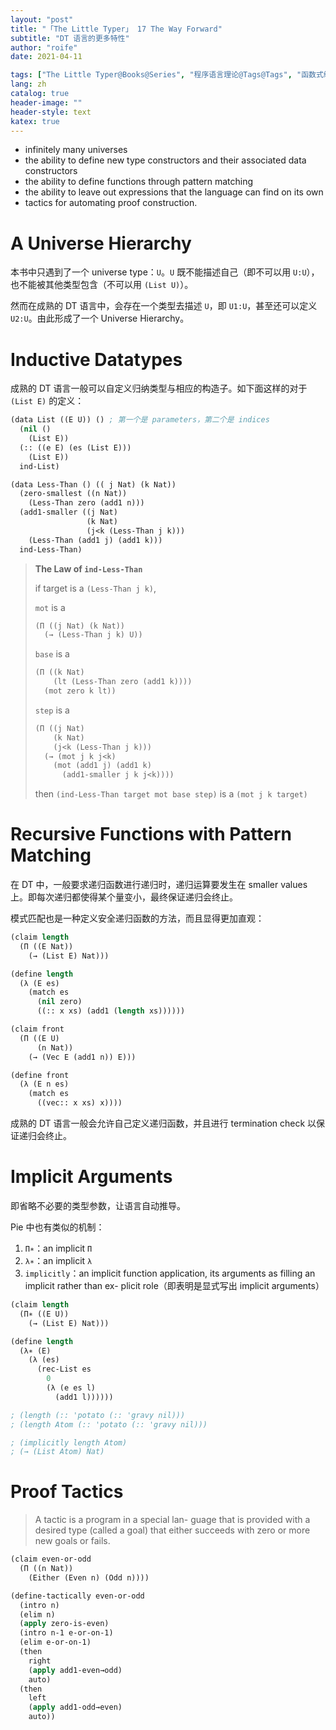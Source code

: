 ```yaml
---
layout: "post"
title: "「The Little Typer」 17 The Way Forward"
subtitle: "DT 语言的更多特性"
author: "roife"
date: 2021-04-11

tags: ["The Little Typer@Books@Series", "程序语言理论@Tags@Tags", "函数式编程@Tags@Tags", "Dependent Type@Tags@Tags", "Dan Friedman@Series@Series", "Pie@Languages@Tags", "类型系统@Tags@Tags"]
lang: zh
catalog: true
header-image: ""
header-style: text
katex: true
---
```


- infinitely many universes
- the ability to define new type constructors and their associated data constructors
- the ability to define functions through pattern matching
- the ability to leave out expressions that the language can find on its own
- tactics for automating proof construction.

# A Universe Hierarchy

本书中只遇到了一个 universe type：`U`。`U` 既不能描述自己（即不可以用 `U:U`），也不能被其他类型包含（不可以用 `(List U)`）。

然而在成熟的 DT 语言中，会存在一个类型去描述 `U`，即 `U1:U`，甚至还可以定义 `U2:U`。由此形成了一个 Universe Hierarchy。

# Inductive Datatypes

成熟的 DT 语言一般可以自定义归纳类型与相应的构造子。如下面这样的对于 `(List E)` 的定义：

```lisp
(data List ((E U)) () ; 第一个是 parameters，第二个是 indices
  (nil ()
    (List E))
  (:: ((e E) (es (List E)))
    (List E))
  ind-List)
```

```lisp
(data Less-Than () (( j Nat) (k Nat))
  (zero-smallest ((n Nat))
    (Less-Than zero (add1 n)))
  (add1-smaller ((j Nat)
                 (k Nat)
                 (j<k (Less-Than j k)))
    (Less-Than (add1 j) (add1 k)))
  ind-Less-Than)
```

> **The Law of `ind-Less-Than`**
>
> if target is a `(Less-Than j k)`,
>
> `mot` is a
>
> ```lisp
> (Π ((j Nat) (k Nat))
>   (→ (Less-Than j k) U))
> ```
>
> `base` is a
>
> ```lisp
> (Π ((k Nat)
>     (lt (Less-Than zero (add1 k))))
>   (mot zero k lt))
> ```
>
> `step` is a
>
> ```lisp
> (Π ((j Nat)
>     (k Nat)
>     (j<k (Less-Than j k)))
>   (→ (mot j k j<k)
>     (mot (add1 j) (add1 k)
>       (add1-smaller j k j<k))))
> ```
>
> then `(ind-Less-Than target mot base step)` is a `(mot j k target)`

# Recursive Functions with Pattern Matching

在 DT 中，一般要求递归函数进行递归时，递归运算要发生在 smaller values 上。即每次递归都使得某个量变小，最终保证递归会终止。

模式匹配也是一种定义安全递归函数的方法，而且显得更加直观：

```lisp
(claim length
  (Π ((E Nat))
    (→ (List E) Nat)))

(define length
  (λ (E es)
    (match es
      (nil zero)
      ((:: x xs) (add1 (length xs))))))
```

```lisp
(claim front
  (Π ((E U)
      (n Nat))
    (→ (Vec E (add1 n)) E)))

(define front
  (λ (E n es)
    (match es
      ((vec:: x xs) x))))
```

成熟的 DT 语言一般会允许自己定义递归函数，并且进行 termination check 以保证递归会终止。

# Implicit Arguments

即省略不必要的类型参数，让语言自动推导。

Pie 中也有类似的机制：
1. `Π∗`：an implicit `Π`
2. `λ∗`：an implicit `λ`
3. `implicitly`：an implicit function application, its arguments as filling an implicit rather than ex- plicit role（即表明是显式写出 implicit arguments）

```lisp
(claim length
  (Π∗ ((E U))
    (→ (List E) Nat)))

(define length
  (λ∗ (E)
    (λ (es)
      (rec-List es
        0
        (λ (e es l)
          (add1 l))))))

; (length (:: 'potato (:: 'gravy nil)))
; (length Atom (:: 'potato (:: 'gravy nil)))

; (implicitly length Atom)
; (→ (List Atom) Nat)
```

# Proof Tactics

> A tactic is a program in a special lan- guage that is provided with a desired type (called a goal) that either succeeds with zero or more new goals or fails.

```lisp
(claim even-or-odd
  (Π ((n Nat))
    (Either (Even n) (Odd n))))

(define-tactically even-or-odd
  (intro n)
  (elim n)
  (apply zero-is-even)
  (intro n-1 e-or-on-1)
  (elim e-or-on-1)
  (then
    right
    (apply add1-even→odd)
    auto)
  (then
    left
    (apply add1-odd→even)
    auto))
```

